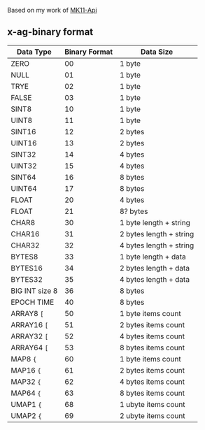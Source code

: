 Based on my work of [MK11-Api](https://github.com/thethiny/Mortal-Kombat-11-Tools/tree/master/mk11-api/mk11-mitm-server)

## x-ag-binary format

| Data Type             | Binary Format | Data Size               |
| --------------------- | ------------- | ----------------------- |
| ZERO                  | 00            | 1 byte                  |
| NULL                  | 01            | 1 byte                  |
| TRYE                  | 02            | 1 byte                  |
| FALSE                 | 03            | 1 byte                  |
| SINT8                 | 10            | 1 byte                  |
| UINT8                 | 11            | 1 byte                  |
| SINT16                | 12            | 2 bytes                 |
| UINT16                | 13            | 2 bytes                 |
| SINT32                | 14            | 4 bytes                 |
| UINT32                | 15            | 4 bytes                 |
| SINT64                | 16            | 8 bytes                 |
| UINT64                | 17            | 8 bytes                 |
| FLOAT                 | 20            | 4 bytes                 |
| FLOAT                 | 21            | 8? bytes                |
| CHAR8                 | 30            | 1 byte length + string  |
| CHAR16                | 31            | 2 bytes length + string |
| CHAR32                | 32            | 4 bytes length + string |
| BYTES8                | 33            | 1 byte length + data    |
| BYTES16               | 34            | 2 bytes length + data   |
| BYTES32               | 35            | 4 bytes length + data   |
| BIG INT size 8        | 36            | 8 bytes                 |
| EPOCH TIME            | 40            | 8 bytes                 |
| ARRAY8  `[`           | 50            | 1 byte items count      |
| ARRAY16 `[`           | 51            | 2 bytes items count     |
| ARRAY32 `[`           | 52            | 4 bytes items count     |
| ARRAY64 `[`           | 53            | 8 bytes items count     |
| MAP8  `{`             | 60            | 1 byte items count      |
| MAP16 `{`             | 61            | 2 bytes items count     |
| MAP32 `{`             | 62            | 4 bytes items count     |
| MAP64 `{`             | 63            | 8 bytes items count     |
| UMAP1 `{`             | 68            | 1 ubyte items count     |
| UMAP2 `{`             | 69            | 2 ubyte items count     |
